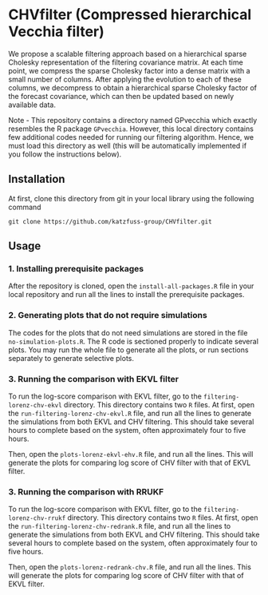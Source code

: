# CHVfilter (Compressed hierarchical Vecchia filter)

We propose a scalable filtering approach based on a hierarchical sparse Cholesky representation of the filtering covariance matrix. At each time point, we  compress the sparse Cholesky factor into a dense matrix with a small number of columns. After applying the evolution to each of these columns, we decompress to obtain a hierarchical sparse Cholesky factor of the forecast covariance, which can then be updated based on newly available data.

Note - This repository contains a directory named GPvecchia which exactly resembles the R package `GPvecchia`. However, this local directory contains few additional codes needed for running our filtering algorithm. Hence, we must load this directory as well (this will be automatically implemented if you follow the instructions below).

## Installation

At first, clone this directory from git in your local library using the following command

```
git clone https://github.com/katzfuss-group/CHVfilter.git
```

## Usage

### 1\. Installing prerequisite packages

After the repository is cloned, open the `install-all-packages.R` file in your local repository and run all the lines to install the prerequisite packages.

### 2\. Generating plots that do not require simulations

The codes for the plots that do not need simulations are stored in the file `no-simulation-plots.R`. The R code is sectioned properly to indicate several plots. You may run the whole file to generate all the plots, or run sections separately to generate selective plots.

### 3\. Running the comparison with EKVL filter

To run the log-score comparison with EKVL filter, go to the `filtering-lorenz-chv-ekvl` directory. This directory contains two `R` files. At first, open the `run-filtering-lorenz-chv-ekvl.R` file, and run all the lines to generate the simulations from both EKVL and CHV filtering. This should take several hours to complete based on the system, often approximately four to five hours. 

Then, open the `plots-lorenz-ekvl-ehv.R` file, and run all the lines. This will generate the plots for comparing log score of CHV filter with that of EKVL filter.

### 3\. Running the comparison with RRUKF

To run the log-score comparison with EKVL filter, go to the `filtering-lorenz-chv-rrukf` directory. This directory contains two `R` files. At first, open the `run-filtering-lorenz-chv-redrank.R` file, and run all the lines to generate the simulations from both EKVL and CHV filtering. This should take several hours to complete based on the system, often approximately four to five hours.

Then, open the `plots-lorenz-redrank-chv.R` file, and run all the lines. This will generate the plots for comparing log score of CHV filter with that of EKVL filter.